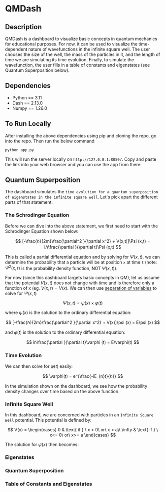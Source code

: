 # QMDash
## Description
QMDash is a dashboard to visualize basic concepts in quantum mechanics for educational purposes. For now, it can be used to visualize the time-dependent nature of wavefunctions in the infinite square well. The user chooses the size of the well, the mass of the particles in it, and the length of time we are simulating its time evolution. Finally, to simulate the wavefunction, the user fills in a table of constants and eigenstates (see Quantum Superposition below).

## Dependencies
- Python == 3.11
- Dash == 2.13.0
- Numpy == 1.26.0

## To Run Locally
After installing the above dependencies using pip and cloning the repo, go into the repo. Then run the below command:

`python app.py`

This will run the server locally on `http://127.0.0.1:8050/`. Copy and paste the link into your web browser and you can use the app from there.

## Quantum Superposition
The dashboard simulates the `time evolution for a quantum superposition of eigenstates in the infinite square well`. Let's pick apart the different parts of that statement.

### The Schrodinger Equation
Before we can dive into the above statement, we first need to start with the Schrodinger Equation shown below:

$$ [-\frac{ℏ}{2m}\frac{\partial^2 }{\partial x^2} + V(x,t)]\Psi (x,t) = iℏ\frac{\partial }{\partial t}\Psi (x,t) $$

This is called a partial differential equation and by solving for $\Psi (x,t)$, we can determine the probability that a particle will be at position `x` at time `t` (note: $\Psi^2 (x,t)$ is the probability density function, NOT $\Psi (x,t)$). 

For now (since this dashboard targets basic concepts in QM), let us assume that the potential $V(x,t)$ does not change with time and is therefore only a function of x (eg. $V(x,t) = V(x)$. We can then use [separation of variables](https://chem.libretexts.org/Courses/Pacific_Union_College/Quantum_Chemistry/02%3A_The_Classical_Wave_Equation/2.02%3A_The_Method_of_Separation_of_Variables) to solve for $\Psi(x,t)$

$$ \Psi(x,t) = \psi(x) \times \varphi(t) $$

where $\psi(x)$ is the solution to the ordinary differential equation:

$$ [-\frac{ℏ}{2m}\frac{\partial^2 }{\partial x^2} + V(x)]\psi (x) = E\psi (x) $$

and $\varphi(t)$ is the solution to the ordinary differential equation:

$$ iℏ\frac{\partial }{\partial t}\varphi (t) = E\varphi(t) $$

### Time Evolution
We can then solve for $\varphi(t)$ easily:

$$ \varphi(t) =  e^{\frac{-iE_{n}t}{ℏ}} $$

In the simulation shown on the dashboard, we see how the probability density changes over time based on the above function.

### Infinite Square Well
In this dashboard, we are concerned with particles in an `Infinite Square Well` potential. This potential is defined by: 

$$ V(x) = \begin{cases}
0 & \text{ if } \ x > 0\ or\ x < a\\
\infty & \text{ if } \ x<= 0\ or\ x>= a
\end{cases} $$

The solution for $\psi(x)$ then becomes:

### Eigenstates

### Quantum Superposition

### Table of Constants and Eigenstates
